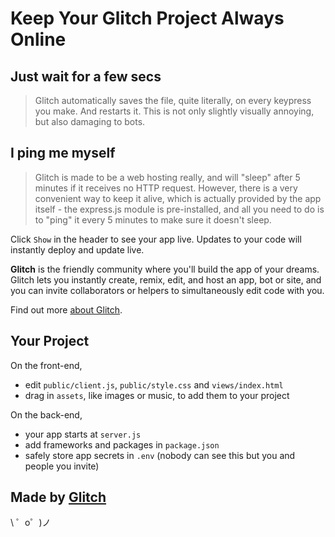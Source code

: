 Keep Your Glitch Project Always Online
=================

## Just wait for a few secs
> Glitch automatically saves the file, quite literally, on every keypress you make. And restarts it. This is not only slightly visually annoying, but also damaging to bots.

## I ping me myself
> Glitch is made to be a web hosting really, and will "sleep" after 5 minutes if it receives no HTTP request. However, there is a very convenient way to keep it alive, which is actually provided by the app itself - the express.js module is pre-installed, and all you need to do is to "ping" it every 5 minutes to make sure it doesn't sleep.


Click `Show` in the header to see your app live. Updates to your code will instantly deploy and update live.

**Glitch** is the friendly community where you'll build the app of your dreams. Glitch lets you instantly create, remix, edit, and host an app, bot or site, and you can invite collaborators or helpers to simultaneously edit code with you.

Find out more [about Glitch](https://glitch.com/about).


Your Project
------------

On the front-end,
- edit `public/client.js`, `public/style.css` and `views/index.html`
- drag in `assets`, like images or music, to add them to your project

On the back-end,
- your app starts at `server.js`
- add frameworks and packages in `package.json`
- safely store app secrets in `.env` (nobody can see this but you and people you invite)


Made by [Glitch](https://glitch.com/)
-------------------

\ ゜o゜)ノ
